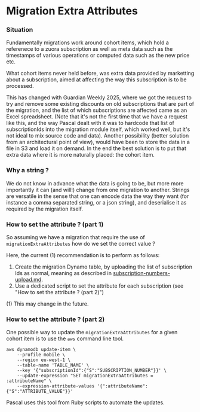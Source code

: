 # Migration Extra Attributes

### Situation

Fundamentally migrations work around cohort items, which hold a referenece to a zuora subscription as well as meta data such as the timestamps of various operations or computed data such as the new price etc.

What cohort items never held before, was extra data provided by marketting about a subscription, aimed at affecting the way this subscription is to be processed.

This has changed with Guardian Weekly 2025, where we got the request to try and remove some existing discounts on old subscriptions that are part of the migration, and the list of which subscriptions are affected came as an Excel spreadsheet. (Note that it's not the first time that we have a request like this, and the way Pascal dealt with it was to hardcode that list of subscriptionIds into the migration module itself, which worked well, but it's not ideal to mix source code and data). Another possibility (better solution from an architectural point of view), would have been to store the data in a file in S3 and load it on demand. In the end the best solution is to put that extra data where it is more naturally placed: the cohort item.

### Why a string ?

We do not know in advance what the data is going to be, but more more importantly it can (and will!) change from one migration to another. Strings are versatile in the sense that one can encode data the way they want (for instance a comma separated string, or a json string), and deserialise it as required by the migration itself.

### How to set the attribute ? (part 1)

So assuming we have a migration that require the use of `migrationExtraAttributes` how do we set the correct value ?

Here, the current (1) recommendation is to perform as follows:

1. Create the migration Dynamo table, by uploading the list of subscription Ids as normal, meaning as described in [subscription-numbers-upload.md](./subscription-numbers-upload.md).
1. Use a dedicated script to set the attribute for each subscription (see "How to set the attribute ? (part 2)")

(1) This may change in the future.

### How to set the attribute ? (part 2)

One possible way to update the `migrationExtraAttributes` for a given cohort item is to use the `aws` command line tool.

```
aws dynamodb update-item \
    --profile mobile \
    --region eu-west-1 \
    --table-name 'TABLE_NAME' \
    --key '{"subscriptionId":{"S":"SUBSCRIPTION_NUMBER"}}' \
    --update-expression "SET migrationExtraAttributes = :attributeName" \
    --expression-attribute-values '{":attributeName":{"S":"ATTRIBUTE_VALUE"}}'
```

Pascal uses this tool from Ruby scripts to automate the updates.
